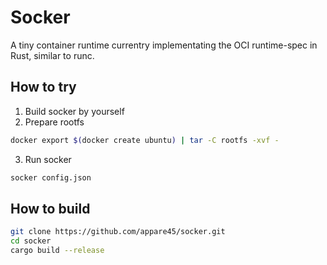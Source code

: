 # Socker

A tiny container runtime currentry implementating the OCI runtime-spec in Rust, similar to runc.

## How to try

1. Build socker by yourself
2. Prepare rootfs
```bash
docker export $(docker create ubuntu) | tar -C rootfs -xvf -
```
3. Run socker
```bash
socker config.json
```

## How to build

```bash
git clone https://github.com/appare45/socker.git
cd socker
cargo build --release
```
